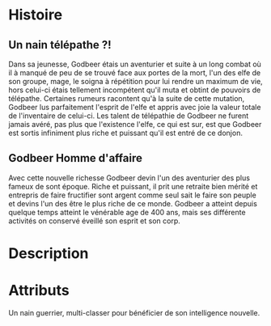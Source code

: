 # Histoire
## Un nain télépathe ?!
Dans sa jeunesse, Godbeer étais un aventurier et suite à un long combat où il à manqué de peu de se trouvé face aux portes de la mort, l'un des elfe de son groupe, mage, le soigna à répétition pour lui rendre un maximum de vie, hors celui-ci étais tellement incompétent qu'il muta et obtint de pouvoirs de télépathe. Certaines rumeurs racontent qu'à la suite de cette mutation, Godbeer lus parfaitement l'esprit de l'elfe et appris avec joie la valeur totale de l'inventaire de celui-ci.
Les talent de télépathie de Godbeer ne furent jamais avéré, pas plus que l'existence l'elfe, ce qui est sur, est que Godbeer est sortis infiniment plus riche et puissant qu'il est entré de ce donjon.
## Godbeer Homme d'affaire
Avec cette nouvelle richesse Godbeer devin l'un des aventurier des plus fameux de sont époque. Riche et puissant, il prit une retraite bien mérité et entrepris de faire fructifier sont argent comme seul sait le faire son peuple et devins l'un des être le plus riche de ce monde.
Godbeer a atteint depuis quelque temps atteint le vénérable age de 400 ans, mais ses différente activités on conservé éveillé son esprit et son corp.
# Description
# Attributs
Un nain guerrier, multi-classer pour bénéficier de son intelligence nouvelle.